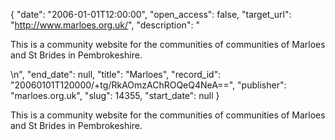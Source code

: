 {
  "date": "2006-01-01T12:00:00", 
  "open_access": false, 
  "target_url": "http://www.marloes.org.uk/", 
  "description": "<p>This is a community website for the communities of communities of Marloes and St Brides in Pembrokeshire.</p>\n", 
  "end_date": null, 
  "title": "Marloes", 
  "record_id": "20060101T120000/+tg/RkAOmzAChROQeQ4NeA==", 
  "publisher": "marloes.org.uk", 
  "slug": 14355, 
  "start_date": null
}

<p>This is a community website for the communities of communities of Marloes and St Brides in Pembrokeshire.</p>
